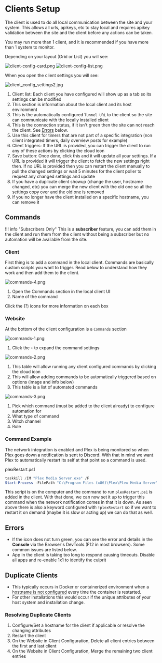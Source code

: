 # Clients Setup

The client is used to do all local communication between the site and your system. This allows all urls, apikeys, etc to stay local and requires apikey validation between the site and the client before any actions can be taken.

You may run more than 1 client, and it is recommended if you have more than 1 system to monitor.

Depending on your layout (Grid or List) you will see:

![client-config-card.png](../../assets/screenshots/website/client-config-card.png) ![client-config-list.png](../../assets/screenshots/website/client-config-list.png)

When you open the client settings you will see:

![client_config_settings2.jpg](../../assets/screenshots/website/client_config_settings2.jpg)

1. Client list: Each client you have configured will show up as a tab so its settings can be modified
2. This section is information about the local client and its host environment
3. This is the automatically configured `Tunnel URL` to the client so the site can communicate with the locally installed client
4. This is the connection status, if it isn't green then the site can not reach the client. See [Errors](#errors) below.
5. Use this client for timers that are not part of a specific integration (non client integrated timers, daily overview posts for example)
6. Client triggers: If the URL is provided, you can trigger the client to run any of these actions by clicking the cloud icon
7. Save button: Once done, click this and it will update all your settings. If a URL is provided it will trigger the client to fetch the new settings right then. If no URL is provided then you can restart the client manually to pull the changed settings or wait 5 minutes for the client poller to request any changed settings and update
8. If you have a duplicate client showup (change the user, hostname changed, etc) you can merge the new client with the old one so all the settings copy over and the old one is removed
9. If you no longer have the client installed on a specific hostname, you can remove it

## Commands

!!! info "Subscribers Only"
     This is a **subscriber** feature, you can add them in the client and run them from the client without being a subscriber but no automation will be available from the site.

### Client

First thing is to add a command in the local client. Commands are basically custom scripts you want to trigger. Read below to understand how they work and then add them to the client.

 ![commands-4.png](../../assets/screenshots/website/commands-4.png)

 1. Open the Commands section in the local client UI
 2. Name of the command

 Click the (?) icons for more information on each box

### Website

At the bottom of the client configuration is a `Commands` section

 ![commands-1.png](../../assets/screenshots/website/commands-1.png)

 1. Click the `+` to expand the command settings

 ![commands-2.png](../../assets/screenshots/website/commands-2.png)

1. This table will allow running any client configured commands by clicking the cloud icon
2. This will allow adding commands to be automatically triggered based on options (image and info below)
3. This table is a list of automated commands

![commands-3.png](../../assets/screenshots/website/commands-3.png)

1. Pick which command (must be added to the client already) to configure automation for
2. What type of command
3. Witch channel
4. Role

### Command Example

The network integration is enabled and Plex is being monitored so when Plex goes down a notification is sent to Discord. With that in mind we want Plex to automatically restart its self at that point so a command is used.

plexRestart.ps1

```powershell
taskkill /IM "Plex Media Server.exe" /F
Start-Process -FilePath "C:\Program Files (x86)\Plex\Plex Media Server\Plex Media Server.exe"
```

This script is on the computer and the command to run `plexRestart.ps1` is added in the client. With that done, we can now set it up to trigger this command when the network notification comes in that it is down. As seen above there is also a keyword configured with `!plexRestart` so if we want to restart it on demand (maybe it is slow or acting up) we can do that as well.

## Errors

- If the icon does not turn green, you can see the error and details in the **Console** via the Browser's DevTools (F12 in most browsers). Some common issues are listed below.
- App in the client is taking too long to respond causing timeouts. Disable all apps and re-enable 1x1 to identify the culprit

## Duplicate Clients

- This typically occurs in Docker or containerized environment when a [hostname is not configured](../../pages/client/afterInstall.md#hostname) every time the container is restarted.
- For other installations this would occur if the unique attributes of your host system and installation change.

### Resolving Duplicate Clients

1. Configure/Set a hostname for the client if applicable or resolve the changing attributes
1. Restart the client
1. On the Website in Client Configuration, Delete all client entries between the first and last client
1. On the Website in Client Configuration, Merge the remaining two client entries
